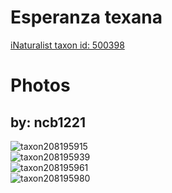 
Esperanza texana
================
  
[iNaturalist taxon id: 500398](https://www.inaturalist.org/taxa/500398)
# Photos

## by: ncb1221
  
![taxon208195915](https://inaturalist-open-data.s3.amazonaws.com/photos/223043586/medium.jpeg)  
![taxon208195939](https://inaturalist-open-data.s3.amazonaws.com/photos/223043615/medium.jpeg)  
![taxon208195961](https://inaturalist-open-data.s3.amazonaws.com/photos/223043646/medium.jpeg)  
![taxon208195980](https://inaturalist-open-data.s3.amazonaws.com/photos/223043671/medium.jpeg)